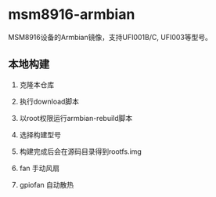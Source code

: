 # msm8916-armbian
MSM8916设备的Armbian镜像，支持UFI001B/C, UFI003等型号。

## 本地构建
1. 克隆本仓库
2. 执行download脚本
3. 以root权限运行armbian-rebuild脚本
4. 选择构建型号
5. 构建完成后会在源码目录得到rootfs.img

5. fan 手动风扇
6. gpiofan 自动散热 
